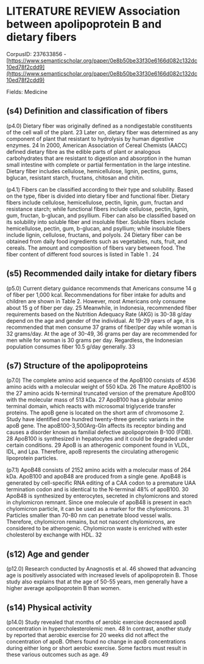 # LITERATURE REVIEW Association between apolipoprotein B and dietary fibers

CorpusID: 237633856 - [https://www.semanticscholar.org/paper/0e8b50be33f30e6166d082c132dc10ed78f2cdd9](https://www.semanticscholar.org/paper/0e8b50be33f30e6166d082c132dc10ed78f2cdd9)

Fields: Medicine

## (s4) Definition and classification of fibers
(p4.0) Dietary fiber was originally defined as a nondigestable constituents of the cell wall of the plant. 23 Later on, dietary fiber was determined as any component of plant that resistant to hydrolysis by human digestive enzymes. 24 In 2000, American Association of Cereal Chemists (AACC) defined dietary fibre as the edible parts of plant or analogous carbohydrates that are resistant to digestion and absorption in the human small intestine with complete or partial fermentation in the large intestine. Dietary fiber includes cellulose, hemicellulose, lignin, pectins, gums, bglucan, resistant starch, fructans, chitosan and chitin.

(p4.1) Fibers can be classified according to their type and solubility. Based on the type, fiber is divided into dietary fiber and functional fiber. Dietary fibers include cellulose, hemicellulose, pectin, lignin, gum, fructan and resistance starch; while functional fibers include cellulose, pectin, lignin, gum, fructan, b-glucan, and psyllium. Fiber can also be classified based on its solubility into soluble fiber and insoluble fiber. Soluble fibers include hemicellulose, pectin, gum, b-glucan, and psyllium; while insoluble fibers include lignin, cellulose, fructans, and polyols. 24 Dietary fiber can be obtained from daily food ingredients such as vegetables, nuts, fruit, and cereals. The amount and composition of fibers vary between food. The fiber content of different food sources is listed in Table 1 . 24
## (s5) Recommended daily intake for dietary fibers
(p5.0) Current dietary guidance recommends that Americans consume 14 g of fiber per 1,000 kcal. Recommendations for fiber intake for adults and children are shown in Table 2. However, most Americans only consume about 15 g of fiber per day. 25 Meanwhile, in Indonesia, recommended fiber requirements based on the Nutrition Adequacy Rate (AKG) is 30-38 g/day depend on the age and gender of the individual. At 19-29 years of age, it is recommended that men consume 37 grams of fiber/per day while woman is 32 grams/day. At the age of 30-49, 36 grams per day are recommended for men while for woman is 30 grams per day. Regardless, the Indonesian population consumes fiber 10.5 g/day generally. 33
## (s7) Structure of the apolipoproteins
(p7.0) The complete amino acid sequence of the ApoB100 consists of 4536 amino acids with a molecular weight of 550 kDa. 26 The mature ApoB100 is the 27 amino acids N-terminal truncated version of the premature ApoB100 with the molecular mass of 513 kDa. 27 ApoB100 has a globular amino terminal domain, which reacts with microsomal triglyceride transfer proteins. The apoB gene is located on the short arm of chromosome 2. Study have identified one hundred twenty-three genetic variants in the apoB gene. The apoB100-3,500Arg-Gln affects its receptor binding and causes a disorder known as familial defective apolipoprotein B-100 (FDB). 28 ApoB100 is synthesized in hepatocytes and it could be degraded under certain conditions. 29 ApoB is an atherogenic component found in VLDL, IDL, and Lpa. Therefore, apoB represents the circulating atherogenic lipoprotein particles.

(p7.1) ApoB48 consists of 2152 amino acids with a molecular mass of 264 kDa. ApoB100 and apoB48 are produced from a single gene. ApoB48 is generated by cell-specific RNA editing of a CAA codon to a premature UAA termination codon and is identical to the N-terminal 48% of apoB100. 30 ApoB48 is synthesized by enterocytes, secreted in chylomicrons and stored in chylomicron remnant. Since one molecule of apoB48 is present in each chylomicron particle, it can be used as a marker for the chylomicrons. 31 Particles smaller than 70-80 nm can penetrate blood vessel walls. Therefore, chylomicron remains, but not nascent chylomicrons, are considered to be atherogenic. Chylomicron waste is enriched with ester cholesterol by exchange with HDL. 32
## (s12) Age and gender
(p12.0) Research conducted by Anagnostis et al. 46 showed that advancing age is positively associated with increased levels of apolipoprotein B. Those study also explains that at the age of 50-55 years, men generally have a higher average apolipoprotein B than women.
## (s14) Physical activity
(p14.0) Study revealed that months of aerobic exercise decreased apoB concentration in hypercholesterolemic men. 48 In contrast, another study by reported that aerobic exercise for 20 weeks did not affect the concentration of apoB. Others found no change in apoB concentrations during either long or short aerobic exercise. Some factors must result in these various outcomes such as age. 49 
